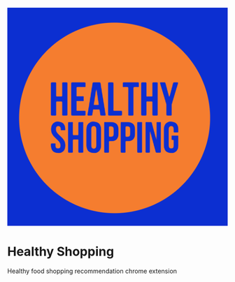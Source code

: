 ![Healthy Shopping logo](logo.png)
# Healthy Shopping
Healthy food shopping recommendation chrome extension